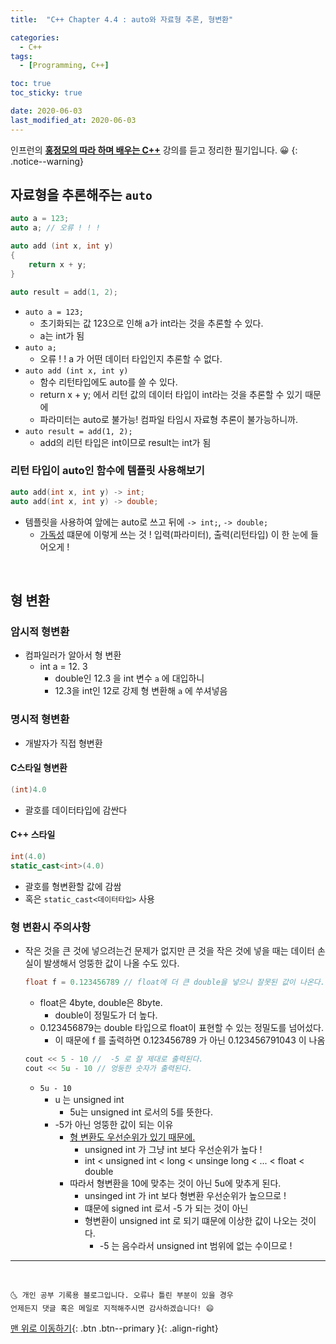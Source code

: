 ```yaml
---
title:  "C++ Chapter 4.4 : auto와 자료형 추론, 형변환" 

categories:
  - C++
tags:
  - [Programming, C++]

toc: true
toc_sticky: true

date: 2020-06-03
last_modified_at: 2020-06-03
---
```


인프런의 **<u>홍정모의 따라 하며 배우는 C++</u>** 강의를 듣고 정리한 필기입니다. 😀
{: .notice--warning}

## 자료형을 추론해주는 `auto`

```cpp
auto a = 123;
auto a; // 오류 ! ! !

auto add (int x, int y)
{
	return x + y;
}

auto result = add(1, 2);
```

- `auto a = 123;`
    - 초기화되는 값 123으로 인해 a가 int라는 것을 추론할 수 있다.
    - a는 int가 됨
- `auto a;`
    - 오류 ! ! a 가 어떤 데이터 타입인지 추론할 수 없다.
- `auto add (int x, int y)`
    - 함수 리턴타입에도 auto를 쓸 수 있다.
    - return x + y; 에서 리턴 값의 데이터 타입이 int라는 것을 추론할 수 있기 때문에
    - 파라미터는 auto로 불가능! 컴파일 타임시 자료형 추론이 불가능하니까.
- `auto result = add(1, 2);`
    - add의 리턴 타입은 int이므로 result는 int가 됨

### 리턴 타입이 auto인 함수에 템플릿 사용해보기

```cpp
auto add(int x, int y) -> int;
auto add(int x, int y) -> double;
```

- 템플릿을 사용하여 앞에는 auto로 쓰고 뒤에 `-> int;`, `-> double;`
    - <u>가독성</u> 떄문에 이렇게 쓰는 것 ! 입력(파라미터),  출력(리턴타입) 이 한 눈에 들어오게 !

<br>

## 형 변환

### 암시적 형변환

- 컴파일러가 알아서 형 변환
    - int a =  12. 3
        - double인 12.3 을 int 변수 `a` 에 대입하니
        - 12.3을 int인 12로 강제 형 변환해 `a` 에 쑤셔넣음

### 명시적 형변환

- 개발자가 직접 형변환

#### C스타일 형변환
```cpp
(int)4.0
```
- 괄호를 데이터타입에 감싼다

#### C++ 스타일

```cpp
int(4.0)
static_cast<int>(4.0)
```

- 괄호를 형변환할 값에 감쌈
- 혹은 `static_cast<데이터타입>` 사용

### 형 변환시 주의사항

- 작은 것을 큰 것에 넣으려는건 문제가 없지만 큰 것을 작은 것에 넣을 때는 데이터 손실이 발생해서 엉뚱한 값이 나올 수도 있다.

    ```cpp
    float f = 0.123456789 // float에 더 큰 double을 넣으니 잘못된 값이 나온다.
    ```

    - float은 4byte, double은 8byte.
        - double이 정밀도가 더 높다.
    - 0.123456879는 double 타입으로 float이 표현할 수 있는 정밀도를 넘어섰다.
        - 이 때문에 f 를 출력하면 0.123456789 가 아닌 0.123456791043 이 나옴

    ```cpp
    cout << 5 - 10 //  -5 로 잘 제대로 출력된다.
    cout << 5u - 10 // 엉둥한 숫자가 출력된다.
    ```

    - `5u - 10`
        - u 는 unsigned int
            - 5u는 unsigned int 로서의 5를 뜻한다.
        - -5가 아닌 엉뚱한 값이 되는 이유
            - <u>형 변환도 우선순위가 있기 때문에.</u>
                - unsigned int 가 그냥 int 보다 우선순위가 높다 !
                - int < unsigned int < long < unsinge long < ... < float < double
            - 따라서 형변환을 10에 맞추는 것이 아닌 5u에 맞추게 된다.
                - unsinged int 가 int 보다 형변환 우선순위가 높으므로 !
                - 떄문에 signed int 로서 -5 가 되는 것이 아닌
                - 형변환이 unsigned int 로 되기 떄문에 이상한 값이 나오는 것이다.
                    - -5 는 음수라서 unsigned int 범위에 없는 수이므로 !

***
<br>

    🌜 개인 공부 기록용 블로그입니다. 오류나 틀린 부분이 있을 경우 
    언제든지 댓글 혹은 메일로 지적해주시면 감사하겠습니다! 😄

[맨 위로 이동하기](#){: .btn .btn--primary }{: .align-right}